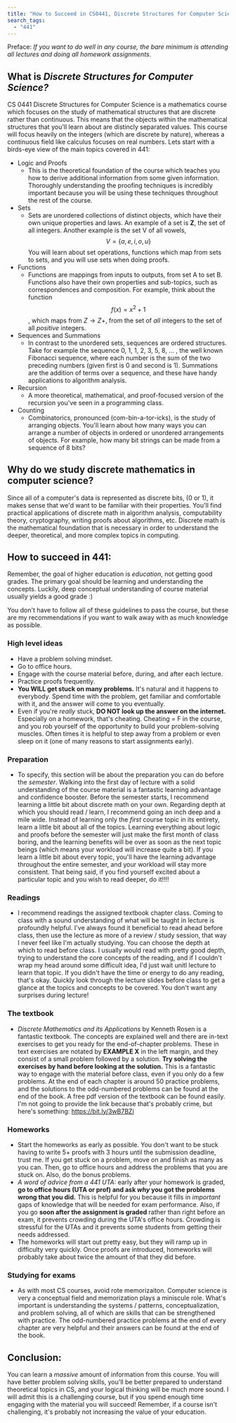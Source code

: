 ```yaml
---
title: "How to Succeed in CS0441, Discrete Structures for Computer Science"
search_tags: 
  - "441"
---
```


Preface: *If you want to do well in any course, the bare minimum is attending all lectures and doing all homework assignments.*

## What is *Discrete Structures for Computer Science?*  

CS 0441 Discrete Structures for Computer Science is a mathematics course which focuses on the study of mathematical structures that are discrete rather than continuous. This means that the objects within the mathematical structures that you'll learn about are distincly separated values. This course will focus heavily on the integers (which are discrete by nature), whereas a continuous field like calculus focuses on real numbers. Lets start with a birds-eye view of the main topics covered in 441:
- Logic and Proofs
  - This is the theoretical foundation of the course which teaches you how to derive additional information from some given information. Thoroughly understanding the proofing techniques is incredibly important because you will be using these techniques throughout the rest of the course. 
- Sets
  - Sets are unordered collections of distinct objects, which have their own unique properties and laws. An example of a set is **Z**, the set of all integers. Another example is the set V of all vowels, $$V = \{a, e, i, o, u\}$$ You will learn about set operations, functions which map from sets to sets, and you will use sets when doing proofs. 
- Functions
  - Functions are mappings from inputs to outputs, from set A to set B. Functions also have their own properties and sub-topics, such as correspondences and composition. For example, think about the function $$f(x) = x^2 + 1$$, which maps from $Z\rightarrow Z+$, from the set of *all* integers to the set of all *positive* integers.
- Sequences and Summations
  - In contrast to the unordered sets, sequences are ordered structures. Take for example the sequence 0, 1, 1, 2, 3, 5, 8, ... , the well known Fibonacci sequence, where each number is the sum of the two preceding numbers (given first is 0 and second is 1). Summations are the addition of terms over a sequence, and these have handy applications to algorithm analysis. 
- Recursion
  - A more theoretical, mathematical, and proof-focused version of the recursion you've seen in a programming class. 
- Counting
  - Combinatorics, pronounced (com-bin-a-tor-icks), is the study of arranging objects. You'll learn about how many ways you can arrange a number of objects in ordered or unordered arrangements of objects. For example, how many bit strings can be made from a sequence of 8 bits?

## Why do we study discrete mathematics in computer science?  

Since all of a computer's data is represented as discrete bits, (0 or 1), it makes sense that we'd want to be familiar with their properties. You'll find practical applications of discrete math in algorithm analysis, computability theory, cryptography, writing proofs about algorithms, etc. Discrete math is the mathematical foundation that is necessary in order to understand the deeper, theoretical, and more complex topics in computing.

## How to succeed in 441:  

Remember, the goal of higher education is *education*, not getting good grades. The primary goal should be learning and understanding the concepts. Luckily, deep conceptual understanding of course material usually yields a good grade :)  

You don't have to follow all of these guidelines to pass the course, but these are my recommendations if you want to walk away with as much knowledge as possible.

### **High level ideas**

- Have a problem solving mindset.
- Go to office hours.
- Engage with the course material before, during, and after each lecture.
- Practice proofs frequently.
- **You WILL get stuck on many problems.** It's natural and it happens to everybody. Spend time with the problem, get familiar and comfortable with it, and the answer will come to you eventually.  
- Even if you're *really* stuck, **DO NOT look up the answer on the internet.** Especially on a homework, that's cheating. Cheating = F in the course, and you rob yourself of the opportunity to build your problem-solving muscles. Often times it is helpful to step away from a problem or even sleep on it (one of many reasons to start assignments early).

### **Preparation**

- To specify, this section will be about the preparation you can do before the *semester*. Walking into the first day of lecture with a solid understanding of the course material is a fantastic learning advantage and confidence booster. Before the semester starts, I recommend learning a little bit about discrete math on your own. Regarding depth at which you should read / learn, I recommend going an inch deep and a mile wide. Instead of learning only the *first* course topic in its entirety, learn a little bit about all of the topics. Learning everything about logic and proofs before the semester will just make the first month of class boring, and the learning benefits will be over as soon as the next topic beings (which means your workload will increase quite a bit). If you learn a little bit about every topic, you'll have the learning advantage throughout the entire semester, and your workload will stay more consistent. That being said, if you find yourself excited about a particular topic and you wish to read deeper, do it!!!!

### **Readings**

- I recommend readings the assigned textbook chapter class. Coming to class with a sound understanding of what will be taught in lecture is profoundly helpful. I've always found it beneficial to read ahead before class, then use the lecture as more of a review / study session, that way I never feel like I'm actually studying. You can choose the depth at which to read before class. I usually would read with pretty good depth, trying to understand the core concepts of the reading, and if I couldn't wrap my head around some difficult idea, I'd just wait unitl lecture to learn that topic. If you didn't have the time or energy to do any reading, that's okay. Quickly look through the lecture slides before class to get a glance at the topics and concepts to be covered. You don't want any surprises during lecture! 

### **The textbook**

- *Discrete Mathematics and its Applications* by Kenneth Rosen is a fantastic textbook. The concepts are explained well and there are in-text exercises to get you ready for the end-of-chapter problems. These in text exercises are notated by **EXAMPLE X** in the left margin, and they consist of a small problem followed by a solution. **Try solving the exercises by hand before looking at the solution.** This is a fantastic way to engage with the material before class, even if you only do a few problems. At the end of each chapter is around 50 practice problems, and the solutions to the odd-numbered problems can be found at the end of the book. A free pdf version of the textbook can be found easily. I'm not going to provide the link because that's probably crime, but here's something: https://bit.ly/3wB7BZi

### **Homeworks**

- Start the homeworks as early as possible. You don't want to be stuck having to write 5+ proofs with 3 hours until the submission deadline, trust me. If you get stuck on a problem, move on and finish as many as you can. Then, go to office hours and address the problems that you are stuck on. Also, do the bonus problems.
- *A word of advice from a 441 UTA:* early after your homework is graded, **go to office hours (UTA or prof) and ask *why* you got the problems wrong that you did.** This is helpful for you because it fills in *important* gaps of knowledge that will be needed for exam performance. Also, if you go **soon after the assignment is graded** rather than right before an exam, it prevents crowding during the UTA's office hours. Crowding is stressful for the UTAs and it prevents some students from getting their needs addressed.
- The homeworks will start out pretty easy, but they will ramp up in difficulty very quickly. Once proofs are introduced, homeworks will probably take about twice the amount of that they did before.

### **Studying for exams**

- As with most CS courses, avoid rote memorizaiton. Computer science is very a conceptual field and memorization plays a miniscule role. What's important is understanding the systems / patterns, conceptualization, and problem solving, all of which are skills that can be strengthened with practice. The odd-numbered practice problems at the end of every chapter are very helpful and their answers can be found at the end of the book. 

## Conclusion:

You can learn a *massive* amount of information from this course. You will have better problem solving skills, you'll be better prepared to understand theoretical topics in CS, and your logical thinking will be much more sound. I will admit this is a challenging course, but if you spend enough time engaging with the material you will succeed! Remember, if a course isn't challenging, it's probably not increasing the value of your education.
